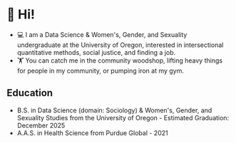 # 👋 Hi!

* 💻 I am a Data Science & Women's, Gender, and Sexuality undergraduate at the University of Oregon, interested in intersectional quantitative methods, social justice, and finding a job.
* 🏋️ You can catch me in the community woodshop, lifting heavy things for people in my community, or pumping iron at my gym.

## Education
* B.S. in Data Science (domain: Sociology) & Women's, Gender, and Sexuality Studies from the University of Oregon - Estimated Graduation: December 2025
* A.A.S. in Health Science from Purdue Global - 2021
